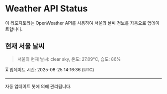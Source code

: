 
# Weather API Status

이 리포지토리는 OpenWeather API를 사용하여 서울의 날씨 정보를 자동으로 업데이트합니다.

## 현재 서울 날씨
> 서울의 현재 날씨: clear sky, 온도: 27.09°C, 습도: 86%

⏳ 업데이트 시간: 2025-08-25 14:16:36 (UTC)

---
자동 업데이트 봇에 의해 관리됩니다.
